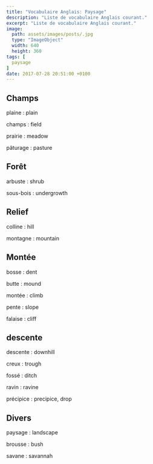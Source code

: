 ```yaml
---
title: "Vocabulaire Anglais: Paysage"
description: "Liste de vocabulaire Anglais courant."
excerpt: "Liste de vocabulaire Anglais courant."
image:
  path: assets/images/posts/.jpg
  type: "ImageObject"
  width: 640
  height: 360
tags: [
  paysage
]
date: 2017-07-28 20:51:00 +0100
---
```


## Champs

plaine
: plain

champs
: field

prairie
: meadow

pâturage
: pasture


## Forêt

arbuste
: shrub

sous-bois
: undergrowth


## Relief

colline
: hill

montagne
: mountain


## Montée

bosse
: dent

butte
: mound

montée
: climb

pente
: slope

falaise
: cliff


## descente

descente
: downhill

creux
: trough

fossé
: ditch

ravin
: ravine

précipice
: precipice, drop


## Divers

paysage
: landscape

brousse
: bush

savane
: savannah
